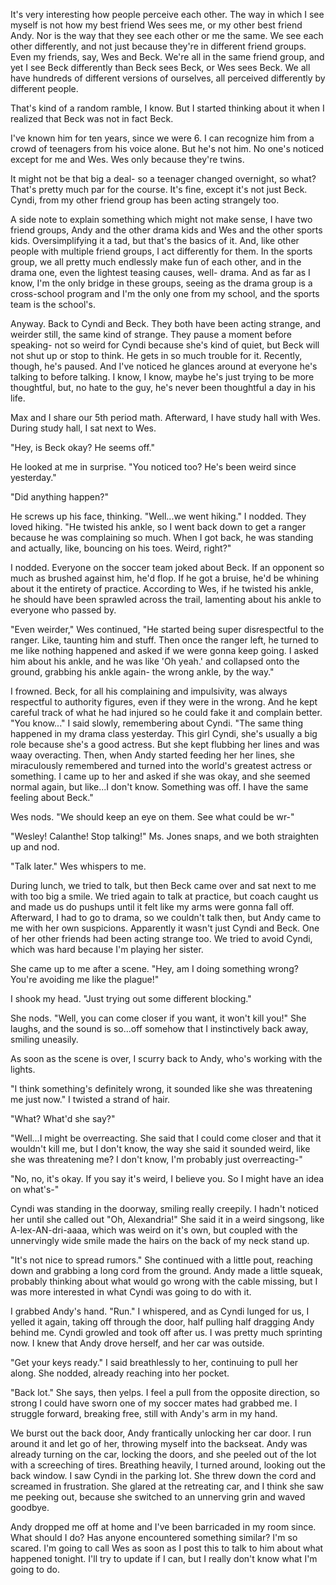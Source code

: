 It's very interesting how people perceive each other. The way in which I see myself is not how my best friend Wes sees me, or my other best friend Andy. Nor is the way that they see each other or me the same. We see each other differently, and not just because they're in different friend groups. Even my friends, say, Wes and Beck. We're all in the same friend group, and yet I see Beck differently than Beck sees Beck, or Wes sees Beck. We all have hundreds of different versions of ourselves, all perceived differently by different people. 

That's kind of a random ramble, I know. But I started thinking about it when I realized that Beck was not in fact Beck. 

I've known him for ten years, since we were 6. I can recognize him from a crowd of teenagers from his voice alone. But he's not him. No one's noticed except for me and Wes. Wes only because they're twins. 

It might not be that big a deal- so a teenager changed overnight, so what? That's pretty much par for the course. It's fine, except it's not just Beck. Cyndi, from my other friend group has been acting strangely too.

A side note to explain something which might not make sense, I have two friend groups, Andy and the other drama kids and Wes and the other sports kids. Oversimplifying it a tad, but that's the basics of it. And, like other people with multiple friend groups, I act differently for them. In the sports group, we all pretty much endlessly make fun of each other, and in the drama one, even the lightest teasing causes, well- drama. And as far as I know, I'm the only bridge in these groups, seeing as the drama group is a cross-school program and I'm the only one from my school, and the sports team is the school's.

Anyway. Back to Cyndi and Beck. They both have been acting strange, and weirder still, the same kind of strange. They pause a moment before speaking- not so weird for Cyndi because she's kind of quiet, but Beck will not shut up or stop to think. He gets in so much trouble for it. Recently, though, he's paused. And I've noticed he glances around at everyone he's talking to before talking. I know, I know, maybe he's just trying to be more thoughtful, but, no hate to the guy, he's never been thoughtful a day in his life.

Max and I share our 5th period math. Afterward, I have study hall with Wes. During study hall, I sat next to Wes.

"Hey, is Beck okay? He seems off."

He looked at me in surprise. "You noticed too? He's been weird since yesterday."

"Did anything happen?"

He screws up his face, thinking. "Well...we went hiking." I nodded. They loved hiking. "He twisted his ankle, so I went back down to get a ranger because he was complaining so much. When I got back, he was standing and actually, like, bouncing on his toes. Weird, right?"

I nodded. Everyone on the soccer team joked about Beck. If an opponent so much as brushed against him, he'd flop. If he got a bruise, he'd be whining about it the entirety of practice. According to Wes, if he twisted his ankle, he should have been sprawled across the trail, lamenting about his ankle to everyone who passed by. 

"Even weirder," Wes continued, "He started being super disrespectful to the ranger. Like, taunting him and stuff. Then once the ranger left, he turned to me like nothing happened and asked if we were gonna keep going. I asked him about his ankle, and he was like 'Oh yeah.' and collapsed onto the ground, grabbing his ankle again- the wrong ankle, by the way."

I frowned. Beck, for all his complaining and impulsivity, was always respectful to authority figures, even if they were in the wrong. And he kept careful track of what he had injured so he could fake it and complain better. "You know..." I said slowly, remembering about Cyndi. "The same thing happened in my drama class yesterday. This girl Cyndi, she's usually a big role because she's a good actress. But she kept flubbing her lines and was waay overacting. Then, when Andy started feeding her her lines, she miraculously remembered and turned into the world's greatest actress or something. I came up to her and asked if she was okay, and she seemed normal again, but like...I don't know. Something was off. I have the same feeling about Beck."

Wes nods. "We should keep an eye on them. See what could be wr-"

"Wesley! Calanthe! Stop talking!" Ms. Jones snaps, and we both straighten up and nod.

"Talk later." Wes whispers to me.

During lunch, we tried to talk, but then Beck came over and sat next to me with too big a smile. We tried again to talk at practice, but coach caught us and made us do pushups until it felt like my arms were gonna fall off. Afterward, I had to go to drama, so we couldn't talk then, but Andy came to me with her own suspicions. Apparently it wasn't just Cyndi and Beck. One of her other friends had been acting strange too. We tried to avoid Cyndi, which was hard because I'm playing her sister.

She came up to me after a scene. "Hey, am I doing something wrong? You're avoiding me like the plague!"

I shook my head. "Just trying out some different blocking."

She nods. "Well, you can come closer if you want, it won't kill you!" She laughs, and the sound is so...off somehow that I instinctively back away, smiling uneasily.

As soon as the scene is over, I scurry back to Andy, who's working with the lights. 

"I think something's definitely wrong, it sounded like she was threatening me just now." I twisted a strand of hair.

"What? What'd she say?"

"Well...I might be overreacting. She said that I could come closer and that it wouldn't kill me, but I don't know, the way she said it sounded weird, like she was threatening me? I don't know, I'm probably just overreacting-"

"No, no, it's okay. If you say it's weird, I believe you. So I might have an idea on what's-"

Cyndi was standing in the doorway, smiling really creepily. I hadn't noticed her until she called out "Oh, Alexandria!" She said it in a weird singsong, like A-lex-AN-dri-aaaa, which was weird on it's own, but coupled with the unnervingly wide smile made the hairs on the back of my neck stand up. 

"It's not nice to spread rumors." She continued with a little pout, reaching down and grabbing a long cord from the ground. Andy made a little squeak, probably thinking about what would go wrong with the cable missing, but I was more interested in what Cyndi was going to do with it. 

I grabbed Andy's hand. "Run." I whispered, and as Cyndi lunged for us, I yelled it again, taking off through the door, half pulling half dragging Andy behind me. Cyndi growled and took off after us. I was pretty much sprinting now. I knew that Andy drove herself, and her car was outside.

"Get your keys ready." I said breathlessly to her, continuing to pull her along. She nodded, already reaching into her pocket. 

"Back lot." She says, then yelps. I feel a pull from the opposite direction, so strong I could have sworn one of my soccer mates had grabbed me. I struggle forward, breaking free, still with Andy's arm in my hand. 

We burst out the back door, Andy frantically unlocking her car door. I run around it and let go of her, throwing myself into the backseat. Andy was already turning on the car, locking the doors, and she peeled out of the lot with a screeching of tires. Breathing heavily, I turned around, looking out the back window. I saw Cyndi in the parking lot. She threw down the cord and screamed in frustration. She glared at the retreating car, and I think she saw me peeking out, because she switched to an unnerving grin and waved goodbye.

Andy dropped me off at home and I've been barricaded in my room since. What should I do? Has anyone encountered something similar? I'm so scared. I'm going to call Wes as soon as I post this to talk to him about what happened tonight. I'll try to update if I can, but I really don't know what I'm going to do.
